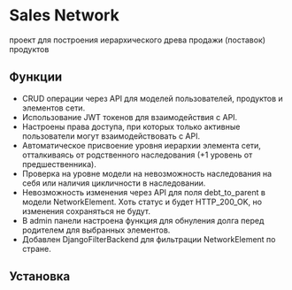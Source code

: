 # Sales Network

проект для построения иерархического древа продажи (поставок) продуктов

## Функции

- CRUD операции через API для моделей пользователей, продуктов и элементов сети.
- Использование JWT токенов для взаимодействия с API.
- Настроены права доступа, при которых только активные пользователи могут взаимодействовать с API.
- Автоматическое присвоение уровня иерархии элемента сети, отталкиваясь от родственного наследования (+1 уровень от
  предшественника).
- Проверка на уровне модели на невозможность наследования на себя или наличия цикличности в наследовании.
- Невозможность изменения через API для поля debt_to_parent в модели NetworkElement. Хоть статус и будет HTTP_200_OK, но
  изменения сохраняться не будут.
- В admin панели настроена функция для обнуления долга перед родителем для выбранных элементов.
- Добавлен DjangoFilterBackend для фильтрации NetworkElement по стране.

## Установка
